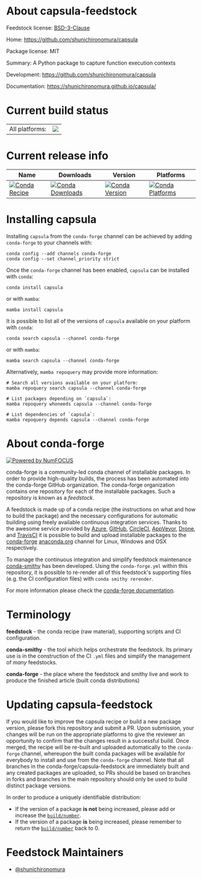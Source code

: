 About capsula-feedstock
=======================

Feedstock license: [BSD-3-Clause](https://github.com/conda-forge/capsula-feedstock/blob/main/LICENSE.txt)

Home: https://github.com/shunichironomura/capsula

Package license: MIT

Summary: A Python package to capture function execution contexts

Development: https://github.com/shunichironomura/capsula

Documentation: https://shunichironomura.github.io/capsula/

Current build status
====================


<table><tr><td>All platforms:</td>
    <td>
      <a href="https://dev.azure.com/conda-forge/feedstock-builds/_build/latest?definitionId=21409&branchName=main">
        <img src="https://dev.azure.com/conda-forge/feedstock-builds/_apis/build/status/capsula-feedstock?branchName=main">
      </a>
    </td>
  </tr>
</table>

Current release info
====================

| Name | Downloads | Version | Platforms |
| --- | --- | --- | --- |
| [![Conda Recipe](https://img.shields.io/badge/recipe-capsula-green.svg)](https://anaconda.org/conda-forge/capsula) | [![Conda Downloads](https://img.shields.io/conda/dn/conda-forge/capsula.svg)](https://anaconda.org/conda-forge/capsula) | [![Conda Version](https://img.shields.io/conda/vn/conda-forge/capsula.svg)](https://anaconda.org/conda-forge/capsula) | [![Conda Platforms](https://img.shields.io/conda/pn/conda-forge/capsula.svg)](https://anaconda.org/conda-forge/capsula) |

Installing capsula
==================

Installing `capsula` from the `conda-forge` channel can be achieved by adding `conda-forge` to your channels with:

```
conda config --add channels conda-forge
conda config --set channel_priority strict
```

Once the `conda-forge` channel has been enabled, `capsula` can be installed with `conda`:

```
conda install capsula
```

or with `mamba`:

```
mamba install capsula
```

It is possible to list all of the versions of `capsula` available on your platform with `conda`:

```
conda search capsula --channel conda-forge
```

or with `mamba`:

```
mamba search capsula --channel conda-forge
```

Alternatively, `mamba repoquery` may provide more information:

```
# Search all versions available on your platform:
mamba repoquery search capsula --channel conda-forge

# List packages depending on `capsula`:
mamba repoquery whoneeds capsula --channel conda-forge

# List dependencies of `capsula`:
mamba repoquery depends capsula --channel conda-forge
```


About conda-forge
=================

[![Powered by
NumFOCUS](https://img.shields.io/badge/powered%20by-NumFOCUS-orange.svg?style=flat&colorA=E1523D&colorB=007D8A)](https://numfocus.org)

conda-forge is a community-led conda channel of installable packages.
In order to provide high-quality builds, the process has been automated into the
conda-forge GitHub organization. The conda-forge organization contains one repository
for each of the installable packages. Such a repository is known as a *feedstock*.

A feedstock is made up of a conda recipe (the instructions on what and how to build
the package) and the necessary configurations for automatic building using freely
available continuous integration services. Thanks to the awesome service provided by
[Azure](https://azure.microsoft.com/en-us/services/devops/), [GitHub](https://github.com/),
[CircleCI](https://circleci.com/), [AppVeyor](https://www.appveyor.com/),
[Drone](https://cloud.drone.io/welcome), and [TravisCI](https://travis-ci.com/)
it is possible to build and upload installable packages to the
[conda-forge](https://anaconda.org/conda-forge) [anaconda.org](https://anaconda.org/)
channel for Linux, Windows and OSX respectively.

To manage the continuous integration and simplify feedstock maintenance
[conda-smithy](https://github.com/conda-forge/conda-smithy) has been developed.
Using the ``conda-forge.yml`` within this repository, it is possible to re-render all of
this feedstock's supporting files (e.g. the CI configuration files) with ``conda smithy rerender``.

For more information please check the [conda-forge documentation](https://conda-forge.org/docs/).

Terminology
===========

**feedstock** - the conda recipe (raw material), supporting scripts and CI configuration.

**conda-smithy** - the tool which helps orchestrate the feedstock.
                   Its primary use is in the construction of the CI ``.yml`` files
                   and simplify the management of *many* feedstocks.

**conda-forge** - the place where the feedstock and smithy live and work to
                  produce the finished article (built conda distributions)


Updating capsula-feedstock
==========================

If you would like to improve the capsula recipe or build a new
package version, please fork this repository and submit a PR. Upon submission,
your changes will be run on the appropriate platforms to give the reviewer an
opportunity to confirm that the changes result in a successful build. Once
merged, the recipe will be re-built and uploaded automatically to the
`conda-forge` channel, whereupon the built conda packages will be available for
everybody to install and use from the `conda-forge` channel.
Note that all branches in the conda-forge/capsula-feedstock are
immediately built and any created packages are uploaded, so PRs should be based
on branches in forks and branches in the main repository should only be used to
build distinct package versions.

In order to produce a uniquely identifiable distribution:
 * If the version of a package **is not** being increased, please add or increase
   the [``build/number``](https://docs.conda.io/projects/conda-build/en/latest/resources/define-metadata.html#build-number-and-string).
 * If the version of a package **is** being increased, please remember to return
   the [``build/number``](https://docs.conda.io/projects/conda-build/en/latest/resources/define-metadata.html#build-number-and-string)
   back to 0.

Feedstock Maintainers
=====================

* [@shunichironomura](https://github.com/shunichironomura/)

